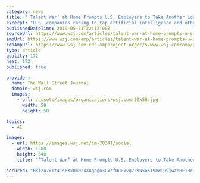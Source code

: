 ```yaml
---
category: news
title: "‘Talent War’ at Home Prompts U.S. Employers to Take Another Look Abroad"
excerpt: "U.S. companies racing to tap artificial intelligence and other high-tech tools face a shortage of workers at home who have hands-on experience, managers and recruiters say. That is prompting some to take a closer look ... abroad to cope with the “talent ..."
publishedDateTime: 2019-05-31T22:12:00Z
sourceUrl: https://www.wsj.com/articles/talent-war-at-home-prompts-u-s-employers-to-take-another-look-abroad-11559257791
ampUrl: https://www.wsj.com/amp/articles/talent-war-at-home-prompts-u-s-employers-to-take-another-look-abroad-11559257791
cdnAmpUrl: https://www-wsj-com.cdn.ampproject.org/c/s/www.wsj.com/amp/articles/talent-war-at-home-prompts-u-s-employers-to-take-another-look-abroad-11559257791
type: article
quality: 172
heat: 172
published: true

provider:
  name: The Wall Street Journal
  domain: wsj.com
  images:
    - url: /assets/images/organizations/wsj.com-50x50.jpg
      width: 50
      height: 50

topics:
  - AI

images:
  - url: https://images.wsj.net/im-78341/social
    width: 1280
    height: 640
    title: "‘Talent War’ at Home Prompts U.S. Employers to Take Another Look Abroad"

secured: "Bkl2u7xIt41s6XxUnN2xXAqagn3GxcfOuExvQ7ZKN5oKIVmW9O9jwznHF1HrDkdKC/bh5KIRpjFOCCcKuSRvNHuugRZMiHrLvVyqeCDNBJJrKcIw31kwpagwW47tJAU/oZukMCPYVu2gN8+7NMZo7nNXM39W4cbeWG89jZRUR8CKfLiX8+k/4PkE0kcReE1RlRt5lDJ289uyx3ftfh37wF0Z1mPue1F3MKfAeOfhIxFL/gyrFSVDFC4VEi0BHO8TcxknzQj7/H88zleWjwA3iQ==;R4TmlPzBnlRvfXY7heXjsQ=="
---
```


